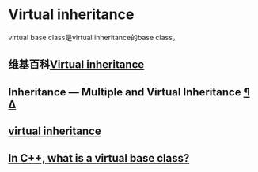 # Virtual inheritance

virtual base class是virtual inheritance的base class。

## 维基百科[Virtual inheritance](https://en.wikipedia.org/wiki/Virtual_inheritance)



## Inheritance — Multiple and Virtual Inheritance [¶](https://isocpp.org/wiki/faq/multiple-inheritance) [Δ](https://isocpp.org/wiki/faq/multiple-inheritance#)



## [virtual inheritance](https://stackoverflow.com/questions/419943/virtual-inheritance)



## [In C++, what is a virtual base class?](https://stackoverflow.com/questions/21558/in-c-what-is-a-virtual-base-class)